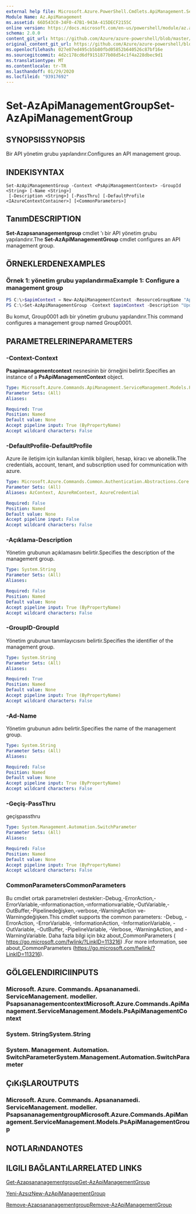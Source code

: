 ```yaml
---
external help file: Microsoft.Azure.PowerShell.Cmdlets.ApiManagement.ServiceManagement.dll-Help.xml
Module Name: Az.ApiManagement
ms.assetid: 66D543C0-34F0-47B1-943A-415DECF2155C
online version: https://docs.microsoft.com/en-us/powershell/module/az.apimanagement/set-azapimanagementgroup
schema: 2.0.0
content_git_url: https://github.com/Azure/azure-powershell/blob/master/src/ApiManagement/ApiManagement/help/Set-AzApiManagementGroup.md
original_content_git_url: https://github.com/Azure/azure-powershell/blob/master/src/ApiManagement/ApiManagement/help/Set-AzApiManagementGroup.md
ms.openlocfilehash: 027e07ed495cb5b80fbd05852b640526c87bf16e
ms.sourcegitcommit: 4d2c178cd6df9151877b08d54c1f4a228dbec9d1
ms.translationtype: MT
ms.contentlocale: tr-TR
ms.lasthandoff: 01/29/2020
ms.locfileid: "93917692"
---
```

# <span data-ttu-id="20eec-101">Set-AzApiManagementGroup</span><span class="sxs-lookup"><span data-stu-id="20eec-101">Set-AzApiManagementGroup</span></span>

## <span data-ttu-id="20eec-102">SYNOPSIS</span><span class="sxs-lookup"><span data-stu-id="20eec-102">SYNOPSIS</span></span>
<span data-ttu-id="20eec-103">Bir API yönetim grubu yapılandırır.</span><span class="sxs-lookup"><span data-stu-id="20eec-103">Configures an API management group.</span></span>

## <span data-ttu-id="20eec-104">INDEKI</span><span class="sxs-lookup"><span data-stu-id="20eec-104">SYNTAX</span></span>

```
Set-AzApiManagementGroup -Context <PsApiManagementContext> -GroupId <String> [-Name <String>]
 [-Description <String>] [-PassThru] [-DefaultProfile <IAzureContextContainer>] [<CommonParameters>]
```

## <span data-ttu-id="20eec-105">Tanım</span><span class="sxs-lookup"><span data-stu-id="20eec-105">DESCRIPTION</span></span>
<span data-ttu-id="20eec-106">**Set-Azapsananagementgroup** cmdlet 'ı bir API yönetim grubu yapılandırır.</span><span class="sxs-lookup"><span data-stu-id="20eec-106">The **Set-AzApiManagementGroup** cmdlet configures an API management group.</span></span>

## <span data-ttu-id="20eec-107">ÖRNEKLERDEN</span><span class="sxs-lookup"><span data-stu-id="20eec-107">EXAMPLES</span></span>

### <span data-ttu-id="20eec-108">Örnek 1: yönetim grubu yapılandırma</span><span class="sxs-lookup"><span data-stu-id="20eec-108">Example 1: Configure a management group</span></span>
```powershell
PS C:\>$apimContext = New-AzApiManagementContext -ResourceGroupName "Api-Default-WestUS" -ServiceName "contoso"
PS C:\>Set-AzApiManagementGroup -Context $apimContext -Description "Updated Management Group" -Name "Group0001"
```

<span data-ttu-id="20eec-109">Bu komut, Group0001 adlı bir yönetim grubunu yapılandırır.</span><span class="sxs-lookup"><span data-stu-id="20eec-109">This command configures a management group named Group0001.</span></span>

## <span data-ttu-id="20eec-110">PARAMETRELERINE</span><span class="sxs-lookup"><span data-stu-id="20eec-110">PARAMETERS</span></span>

### <span data-ttu-id="20eec-111">-Context</span><span class="sxs-lookup"><span data-stu-id="20eec-111">-Context</span></span>
<span data-ttu-id="20eec-112">**Psapimanagementcontext** nesnesinin bir örneğini belirtir.</span><span class="sxs-lookup"><span data-stu-id="20eec-112">Specifies an instance of a **PsApiManagementContext** object.</span></span>

```yaml
Type: Microsoft.Azure.Commands.ApiManagement.ServiceManagement.Models.PsApiManagementContext
Parameter Sets: (All)
Aliases:

Required: True
Position: Named
Default value: None
Accept pipeline input: True (ByPropertyName)
Accept wildcard characters: False
```

### <span data-ttu-id="20eec-113">-DefaultProfile</span><span class="sxs-lookup"><span data-stu-id="20eec-113">-DefaultProfile</span></span>
<span data-ttu-id="20eec-114">Azure ile iletişim için kullanılan kimlik bilgileri, hesap, kiracı ve abonelik.</span><span class="sxs-lookup"><span data-stu-id="20eec-114">The credentials, account, tenant, and subscription used for communication with azure.</span></span>

```yaml
Type: Microsoft.Azure.Commands.Common.Authentication.Abstractions.Core.IAzureContextContainer
Parameter Sets: (All)
Aliases: AzContext, AzureRmContext, AzureCredential

Required: False
Position: Named
Default value: None
Accept pipeline input: False
Accept wildcard characters: False
```

### <span data-ttu-id="20eec-115">-Açıklama</span><span class="sxs-lookup"><span data-stu-id="20eec-115">-Description</span></span>
<span data-ttu-id="20eec-116">Yönetim grubunun açıklamasını belirtir.</span><span class="sxs-lookup"><span data-stu-id="20eec-116">Specifies the description of the management group.</span></span>

```yaml
Type: System.String
Parameter Sets: (All)
Aliases:

Required: False
Position: Named
Default value: None
Accept pipeline input: True (ByPropertyName)
Accept wildcard characters: False
```

### <span data-ttu-id="20eec-117">-GroupID</span><span class="sxs-lookup"><span data-stu-id="20eec-117">-GroupId</span></span>
<span data-ttu-id="20eec-118">Yönetim grubunun tanımlayıcısını belirtir.</span><span class="sxs-lookup"><span data-stu-id="20eec-118">Specifies the identifier of the management group.</span></span>

```yaml
Type: System.String
Parameter Sets: (All)
Aliases:

Required: True
Position: Named
Default value: None
Accept pipeline input: True (ByPropertyName)
Accept wildcard characters: False
```

### <span data-ttu-id="20eec-119">-Ad</span><span class="sxs-lookup"><span data-stu-id="20eec-119">-Name</span></span>
<span data-ttu-id="20eec-120">Yönetim grubunun adını belirtir.</span><span class="sxs-lookup"><span data-stu-id="20eec-120">Specifies the name of the management group.</span></span>

```yaml
Type: System.String
Parameter Sets: (All)
Aliases:

Required: False
Position: Named
Default value: None
Accept pipeline input: True (ByPropertyName)
Accept wildcard characters: False
```

### <span data-ttu-id="20eec-121">-Geçiş</span><span class="sxs-lookup"><span data-stu-id="20eec-121">-PassThru</span></span>
<span data-ttu-id="20eec-122">geçiş</span><span class="sxs-lookup"><span data-stu-id="20eec-122">passthru</span></span>

```yaml
Type: System.Management.Automation.SwitchParameter
Parameter Sets: (All)
Aliases:

Required: False
Position: Named
Default value: None
Accept pipeline input: True (ByPropertyName)
Accept wildcard characters: False
```

### <span data-ttu-id="20eec-123">CommonParameters</span><span class="sxs-lookup"><span data-stu-id="20eec-123">CommonParameters</span></span>
<span data-ttu-id="20eec-124">Bu cmdlet ortak parametreleri destekler:-Debug,-ErrorAction,-ErrorVariable,-ınformationaction,-ınformationvariable,-OutVariable,-OutBuffer,-Pipelinedeğişken,-verbose,-WarningAction ve-Warningdeğişken.</span><span class="sxs-lookup"><span data-stu-id="20eec-124">This cmdlet supports the common parameters: -Debug, -ErrorAction, -ErrorVariable, -InformationAction, -InformationVariable, -OutVariable, -OutBuffer, -PipelineVariable, -Verbose, -WarningAction, and -WarningVariable.</span></span> <span data-ttu-id="20eec-125">Daha fazla bilgi için bkz about_CommonParameters ( https://go.microsoft.com/fwlink/?LinkID=113216) .</span><span class="sxs-lookup"><span data-stu-id="20eec-125">For more information, see about_CommonParameters (https://go.microsoft.com/fwlink/?LinkID=113216).</span></span>

## <span data-ttu-id="20eec-126">GÖLGELENDIRICI</span><span class="sxs-lookup"><span data-stu-id="20eec-126">INPUTS</span></span>

### <span data-ttu-id="20eec-127">Microsoft. Azure. Commands. Apsananamedi. ServiceManagement. modeller. Psapsananagementcontext</span><span class="sxs-lookup"><span data-stu-id="20eec-127">Microsoft.Azure.Commands.ApiManagement.ServiceManagement.Models.PsApiManagementContext</span></span>

### <span data-ttu-id="20eec-128">System. String</span><span class="sxs-lookup"><span data-stu-id="20eec-128">System.String</span></span>

### <span data-ttu-id="20eec-129">System. Management. Automation. SwitchParameter</span><span class="sxs-lookup"><span data-stu-id="20eec-129">System.Management.Automation.SwitchParameter</span></span>

## <span data-ttu-id="20eec-130">ÇıKıŞLAR</span><span class="sxs-lookup"><span data-stu-id="20eec-130">OUTPUTS</span></span>

### <span data-ttu-id="20eec-131">Microsoft. Azure. Commands. Apsananamedi. ServiceManagement. modeller. Psapsananagementgroup</span><span class="sxs-lookup"><span data-stu-id="20eec-131">Microsoft.Azure.Commands.ApiManagement.ServiceManagement.Models.PsApiManagementGroup</span></span>

## <span data-ttu-id="20eec-132">NOTLARıNDA</span><span class="sxs-lookup"><span data-stu-id="20eec-132">NOTES</span></span>

## <span data-ttu-id="20eec-133">ILGILI BAĞLANTıLAR</span><span class="sxs-lookup"><span data-stu-id="20eec-133">RELATED LINKS</span></span>

[<span data-ttu-id="20eec-134">Get-Azapsananagementgroup</span><span class="sxs-lookup"><span data-stu-id="20eec-134">Get-AzApiManagementGroup</span></span>](./Get-AzApiManagementGroup.md)

[<span data-ttu-id="20eec-135">Yeni-Azsız</span><span class="sxs-lookup"><span data-stu-id="20eec-135">New-AzApiManagementGroup</span></span>](./New-AzApiManagementGroup.md)

[<span data-ttu-id="20eec-136">Remove-Azapsananagementgroup</span><span class="sxs-lookup"><span data-stu-id="20eec-136">Remove-AzApiManagementGroup</span></span>](./Remove-AzApiManagementGroup.md)


